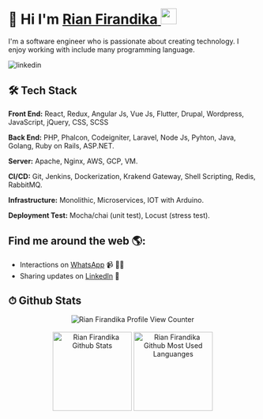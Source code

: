 <h1>
   🚀 Hi I'm 
    <a href="https://firandika.herokuapp.com" target="_blank">
      <b>Rian Firandika</b>
    </a> <img src="https://media.giphy.com/media/hvRJCLFzcasrR4ia7z/giphy.gif" width="32">
  </h1> 

I'm a software engineer who is passionate about creating technology.  I enjoy working with include many programming language.

![linkedin](https://github.com/x-code/x-code/blob/main/main-slide-img.png?style=for-the-badge&logo=linkedin&logoColor=white)


## 🛠 Tech Stack

**Front End:** React, Redux, Angular Js, Vue Js, Flutter, Drupal, Wordpress, JavaScript, jQuery, CSS, SCSS

**Back End:** PHP, Phalcon, Codeigniter, Laravel,  Node Js, Pyhton, Java, Golang, Ruby on Rails, ASP.NET.

**Server:** Apache, Nginx, AWS, GCP, VM.

**CI/CD:** Git, Jenkins, Dockerization, Krakend Gateway, Shell Scripting, Redis, RabbitMQ.

**Infrastructure:** Monolithic, Microservices, IOT with Arduino.

**Deployment Test:** Mocha/chai (unit test), Locust (stress test).

## Find me around the web 🌎:
- Interactions on <a href="https://api.whatsapp.com/send?phone=6289654604068&text=Saya%20tertarik%20dengan%20profile%20kamu">WhatsApp</a> 📹 ✍🏾
- Sharing updates on <a href="https://www.linkedin.com/in/rian-firandika-598b2787">LinkedIn</a> 💼

## ⏱ Github Stats

<div align="center">
  <img alt="Rian Firandika Profile View Counter" src="https://komarev.com/ghpvc/?username=x-code&color=8B5CF6&style=flat-square&label=MY+PROFILE+VIEWS"/>

  </br>
  </br>

  <img alt="Rian Firandika Github Stats" src="https://github-readme-stats.vercel.app/api?username=x-code&show_icons=true&theme=shades-of-purple&hide_border=true&count_private=true" height="160"/>

  <img alt="Rian Firandika Github Most Used Languanges" src="https://github-readme-stats.vercel.app/api/top-langs/?username=x-code&layout=compact&hide=shell&theme=shades-of-purple&hide_border=true" height="160"/>
</div>

